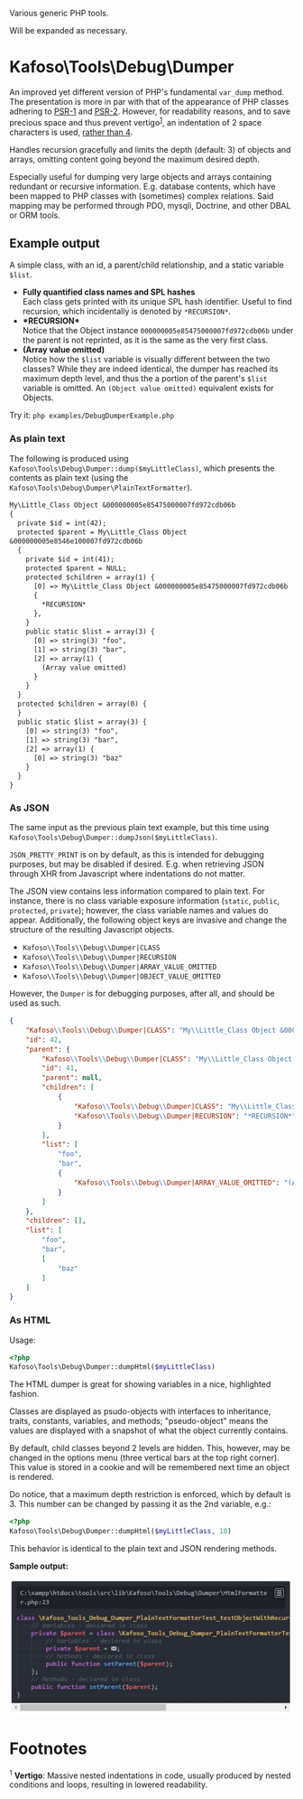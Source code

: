 Various generic PHP tools.

Will be expanded as necessary.

# Kafoso\Tools\Debug\Dumper

An improved yet different version of PHP's fundamental `var_dump` method. The presentation is more in par with that of the appearance of PHP classes adhering to [PSR-1](http://www.php-fig.org/psr/psr-1/) and [PSR-2](http://www.php-fig.org/psr/psr-2/). However, for readability reasons, and to save precious space and thus prevent vertigo<sup><a href="#footnotes-vertigo">1</a></sup>, an indentation of 2 space characters is used, [rather than 4](http://www.php-fig.org/psr/psr-2/#2-4-indenting).

Handles recursion gracefully and limits the depth (default: 3) of objects and arrays, omitting content going beyond the maximum desired depth.

Especially useful for dumping very large objects and arrays containing redundant or recursive information. E.g. database contents, which have been mapped to PHP classes with (sometimes) complex relations. Said mapping may be performed through PDO, mysqli, Doctrine, and other DBAL or ORM tools.

## Example output

A simple class, with an id, a parent/child relationship, and a static variable `$list`.

- **Fully quantified class names and SPL hashes**<br>
Each class gets printed with its unique SPL hash identifier. Useful to find recursion, which incidentally is denoted by `*RECURSION*`.
- **\*RECURSION\***<br>
Notice that the Object instance `000000005e85475000007fd972cdb06b` under the parent is not reprinted, as it is the same as the very first class.
- **(Array value omitted)**<br>
Notice how the `$list` variable is visually different between the two classes? While they are indeed identical, the dumper has reached its maximum depth level, and thus the a portion of the parent's `$list` variable is omitted. An `(Object value omitted)` equivalent exists for Objects.

Try it: `php examples/DebugDumperExample.php`

### As plain text

The following is produced using `Kafoso\Tools\Debug\Dumper::dump($myLittleClass)`, which presents the contents as plain text (using the `Kafoso\Tools\Debug\Dumper\PlainTextFormatter`).

```
My\Little_Class Object &000000005e85475000007fd972cdb06b
{
  private $id = int(42);
  protected $parent = My\Little_Class Object &000000005e8546e100007fd972cdb06b
  {
    private $id = int(41);
    protected $parent = NULL;
    protected $children = array(1) {
      [0] => My\Little_Class Object &000000005e85475000007fd972cdb06b
      {
        *RECURSION*
      },
    }
    public static $list = array(3) {
      [0] => string(3) "foo",
      [1] => string(3) "bar",
      [2] => array(1) {
        (Array value omitted)
      }
    }
  }
  protected $children = array(0) {
  }
  public static $list = array(3) {
    [0] => string(3) "foo",
    [1] => string(3) "bar",
    [2] => array(1) {
      [0] => string(3) "baz"
    }
  }
}
```

### As JSON

The same input as the previous plain text example, but this time using `Kafoso\Tools\Debug\Dumper::dumpJson($myLittleClass)`.

`JSON_PRETTY_PRINT` is on by default, as this is intended for debugging purposes, but may be disabled if desired. E.g. when retrieving JSON through XHR from Javascript where indentations do not matter.

The JSON view contains less information compared to plain text. For instance, there is no class variable exposure information (`static`, `public`, `protected`, `private`); however, the class variable names and values do appear. Additionally, the following object keys are invasive and change the structure of the resulting Javascript objects.

- `Kafoso\\Tools\\Debug\\Dumper|CLASS`
- `Kafoso\\Tools\\Debug\\Dumper|RECURSION`
- `Kafoso\\Tools\\Debug\\Dumper|ARRAY_VALUE_OMITTED`
- `Kafoso\\Tools\\Debug\\Dumper|OBJECT_VALUE_OMITTED`

However, the `Dumper` is for debugging purposes, after all, and should be used as such.

```json
{
    "Kafoso\\Tools\\Debug\\Dumper|CLASS": "My\\Little_Class Object &000000005e85475000007fd972cdb06b",
    "id": 42,
    "parent": {
        "Kafoso\\Tools\\Debug\\Dumper|CLASS": "My\\Little_Class Object &000000005e8546e100007fd972cdb06b",
        "id": 41,
        "parent": null,
        "children": [
            {
                "Kafoso\\Tools\\Debug\\Dumper|CLASS": "My\\Little_Class Object &000000005e85475000007fd972cdb06b",
                "Kafoso\\Tools\\Debug\\Dumper|RECURSION": "*RECURSION*"
            }
        ],
        "list": [
            "foo",
            "bar",
            {
                "Kafoso\\Tools\\Debug\\Dumper|ARRAY_VALUE_OMITTED": "(Array value omitted; array(1))"
            }
        ]
    },
    "children": [],
    "list": [
        "foo",
        "bar",
        [
            "baz"
        ]
    ]
}
```

### As HTML

Usage:

```php
<?php
Kafoso\Tools\Debug\Dumper::dumpHtml($myLittleClass)
```

The HTML dumper is great for showing variables in a nice, highlighted fashion.

Classes are displayed as psudo-objects with interfaces to inheritance, traits, constants, variables, and methods; "pseudo-object" means the values are displayed with a snapshot of what the object currently contains.

By default, child classes beyond 2 levels are hidden. This, however, may be changed in the options menu (three vertical bars at the top right corner). This value is stored in a cookie and will be remembered next time an object is rendered.

Do notice, that a maximum depth restriction is enforced, which by default is 3. This number can be changed by passing it as the 2nd variable, e.g.:

```php
<?php
Kafoso\Tools\Debug\Dumper::dumpHtml($myLittleClass, 10)
```

This behavior is identical to the plain text and JSON rendering methods.

**Sample output:**

![HtmlFormatter-dump-example.jpg](assets/HtmlFormatter-dump-example.jpg)

# Footnotes

<a name="footnotes-vertigo"></a>
<sup>1</sup> **Vertigo**: Massive nested indentations in code, usually produced by nested conditions and loops, resulting in lowered readability.
